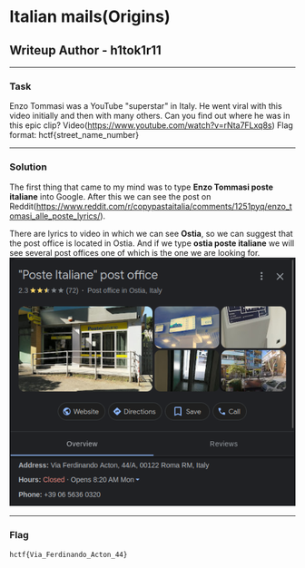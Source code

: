 # Italian mails(Origins)
## Writeup Author - h1tok1r11

---

### Task

Enzo Tommasi was a YouTube "superstar" in Italy. He went viral with this video initially and then with many others. Can you find out where he was in this epic clip?
Video(https://www.youtube.com/watch?v=rNta7FLxq8s)
Flag format: hctf{street_name_number}

---

### Solution

The first thing that came to my mind was to type **Enzo Tommasi poste italiane** into Google. After this we can see the post on Reddit(https://www.reddit.com/r/copypastaitalia/comments/1251pyq/enzo_tomasi_alle_poste_lyrics/).

There are lyrics to video in which we can see **Ostia**, so we can suggest that the post office is located in Ostia. And if we type **ostia poste italiane** we will see several post offices one of which is the one we are looking for.
![](assets/adress.png)

---

### Flag

```
hctf{Via_Ferdinando_Acton_44}
```